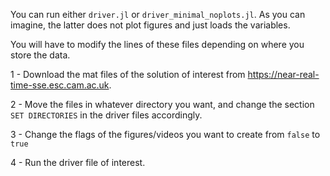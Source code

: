 You can run either `driver.jl` or `driver_minimal_noplots.jl`. As you can imagine, the latter does not plot figures and just loads the variables.

You will have to modify the lines of these files depending on where you store the data.

1 - Download the mat files of the solution of interest from https://near-real-time-sse.esc.cam.ac.uk.

2 - Move the files in whatever directory you want, and change the section `SET DIRECTORIES` in the driver files accordingly.

3 - Change the flags of the figures/videos you want to create from `false` to `true`

4 - Run the driver file of interest.